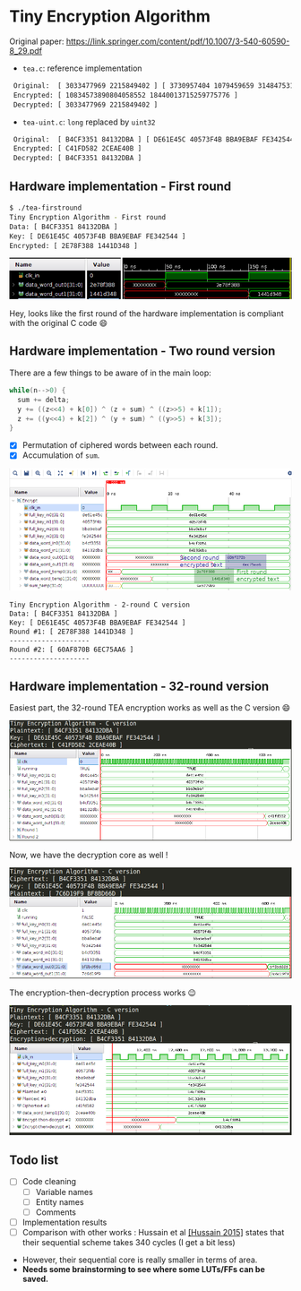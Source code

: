# Tiny Encryption Algorithm

Original paper: https://link.springer.com/content/pdf/10.1007/3-540-60590-8_29.pdf

- `tea.c`: reference implementation

```bash
 Original:  [ 3033477969 2215849402 ] [ 3730957404 1079459659 3148475311 4264830276 ]
 Encrypted: [ 10834573890804058552 18440013715259775776 ]
 Decrypted: [ 3033477969 2215849402 ]
```

- `tea-uint.c`:  `long` replaced by `uint32`

```bash
 Original:  [ B4CF3351 84132DBA ] [ DE61E45C 40573F4B BBA9EBAF FE342544 ]
 Encrypted: [ C41FD582 2CEAE40B ]
 Decrypted: [ B4CF3351 84132DBA ]
```

## Hardware implementation - First round

```bash
$ ./tea-firstround 
Tiny Encryption Algorithm - First round
Data: [ B4CF3351 84132DBA ]
Key: [ DE61E45C 40573F4B BBA9EBAF FE342544 ]
Encrypted: [ 2E78F388 1441D348 ]
```

![img](./img/1st-round.png)

Hey, looks like the first round of the hardware implementation is compliant with the original C code :smile:

## Hardware implementation - Two round version
There are a few things to be aware of in the main loop:
```c
while(n-->0) {
  sum += delta;
  y += ((z<<4) + k[0]) ^ (z + sum) ^ ((z>>5) + k[1]);
  z += ((y<<4) + k[2]) ^ (y + sum) ^ ((y>>5) + k[3]);
}
```
- [x] Permutation of ciphered words between each round.
- [x] Accumulation of `sum`.

![2round-ok](./img/2round_tea-ok.png)

```
Tiny Encryption Algorithm - 2-round C version
Data: [ B4CF3351 84132DBA ]
Key: [ DE61E45C 40573F4B BBA9EBAF FE342544 ]
Round #1: [ 2E78F388 1441D348 ]
--------------------
Round #2: [ 60AF870B 6EC75AA6 ]
--------------------
```

## Hardware implementation - 32-round version

Easiest part, the 32-round TEA encryption works as well as the C version :smile:

![32](./img/32-round-ok.png)

Now, we have the decryption core as well !

![32d](./img/32-round-ok-decrypt.png)

The encryption-then-decryption process works :wink:

![etd](./img/encryption_decryption.png)

## Todo list

- [ ] Code cleaning
  - [ ] Variable names
  - [ ] Entity names
  - [ ] Comments
- [ ] Implementation results
- [ ] Comparison with other works : Hussain et al [[Hussain 2015]](https://ieeexplore.ieee.org/abstract/document/7421014) states that their sequential scheme takes 340 cycles (I get a bit less)

- However, their sequential core is really smaller in terms of area.
- **Needs some brainstorming to see where some LUTs/FFs can be saved.**
